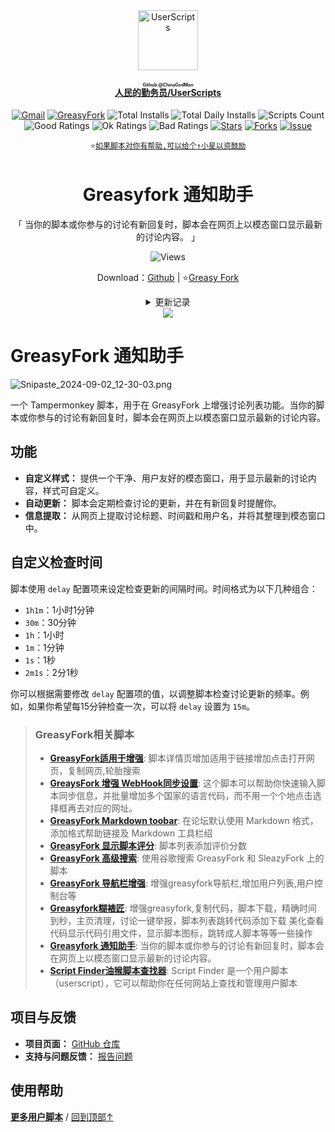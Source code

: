 <center><div align="center"><a href="https://github.com/ChinaGodMan" target="_blank">
    <img height="96px" width="96px" src="https://avatars.githubusercontent.com/u/96548841?v=4" alt="UserScripts"></a>
<h4><a href="https://github.com/ChinaGodMan/UserScripts" target="_blank"><ruby>人民的勤务员/UserScripts<rt>Github:@ChinaGodMan</rt></ruby></a></h4>
  <a href="mailto:toniaiwanowskiskr47@gmail.com"><img src=" https://img.shields.io/badge/CopyRight-QinWuYuan-4285dd?logo=Gmail&style=for-the-badge&label=联系" alt="Gmail" /></a>
<a href="https://greasyfork.org/users/1169082-%E4%BA%BA%E6%B0%91%E7%9A%84%E5%8B%A4%E5%8A%A1%E5%91%98?per_page=200" target="_blank"><img src="https://img.shields.io/static/v1?label=%20&message=GreasyFork&logo=greasyfork&logoColor=white&labelColor=%23670000&color=%23670000&style=for-the-badge" alt="GreasyFork"></a>
<img src="https://img.shields.io/badge/dynamic/json?&label=所有脚本总安装数&query=$.totalInstalls&logo=greasyfork&logoColor=white&labelColor=%23670000&color=blue&style=for-the-badge&url=https://github.com/ChinaGodMan/UserScriptsHistory/raw/main/total_installs.json" alt="Total Installs">
<img src="https://img.shields.io/badge/dynamic/json?&label=今日所有脚本安装数&query=$.totalDailyInstalls&logo=greasyfork&logoColor=white&labelColor=%23670000&color=blue&style=for-the-badge&url=https://github.com/ChinaGodMan/UserScriptsHistory/raw/main/total_installs.json" alt="Total Daily Installs">
<img src="https://img.shields.io/badge/dynamic/json?&label=脚本数量&query=$.numScripts&logo=greasyfork&logoColor=white&labelColor=%23670000&color=%23670000&style=for-the-badge&url=https://github.com/ChinaGodMan/UserScriptsHistory/raw/main/total_installs.json" alt="Scripts Count"><br>
<img src="https://img.shields.io/badge/dynamic/json?&label=所有好评&query=$.totalGoodRatings&logo=greasyfork&logoColor=white&labelColor=%23670000&color=4CAF50&style=for-the-badge&url=https://github.com/ChinaGodMan/UserScriptsHistory/raw/main/total_installs.json" alt="Good Ratings">
<img src="https://img.shields.io/badge/dynamic/json?&label=所有一般&query=$.totalOkRatings&logo=greasyfork&logoColor=white&labelColor=%23670000&color=FF9800&style=for-the-badge&url=https://github.com/ChinaGodMan/UserScriptsHistory/raw/main/total_installs.json" alt="Ok Ratings">
<img src="https://img.shields.io/badge/dynamic/json?label=所有差评&query=$.totalBadRatings&logo=greasyfork&logoColor=white&labelColor=%23670000&color=F44336&style=for-the-badge&url=https://github.com/ChinaGodMan/UserScriptsHistory/raw/main/total_installs.json" alt="Bad Ratings">
<a href="https://github.com/ChinaGodMan/UserScripts" target="_blank"><img src="https://img.shields.io/github/stars/ChinaGodMan/UserScripts?label=星标&logo=github&logoColor=white&labelColor=black&color=FF69B4&style=for-the-badge" alt="Stars"></a>
<a href="https://github.com/ChinaGodMan/UserScripts" target="_blank"><img src="https://img.shields.io/github/forks/ChinaGodMan/UserScripts?label=复刻&logo=github&logoColor=white&labelColor=black&color=grey&style=for-the-badge" alt="Forks"></a>
<a href="https://github.com/ChinaGodMan/UserScripts/issues" target="_blank"><img src="https://img.shields.io/github/issues/ChinaGodMan/UserScripts?label=问题&logo=github&logoColor=white&labelColor=black&style=for-the-badge" alt="Issue"></a>
<code><br>
⭐<a href="https://github.com/ChinaGodMan/UserScripts" target="_blank">如果脚本对你有帮助,可以给个↑小星以资鼓励</a></code>
</div></center></div></center></div></center><img height=6px width="100%" src="https://media.chatgptautorefresh.com/images/separators/gradient-aqua.png?latest">
<center><div align="center">
    <h1>Greasyfork 通知助手</h1>
    <p>「 当你的脚本或你参与的讨论有新回复时，脚本会在网页上以模态窗口显示最新的讨论内容。 」</p>
    <img src="https://views.whatilearened.today/views/github/506345/hmjz100.svg" alt="Views">
    <p>Download：<a href="https://github.com/ChinaGodMan/UserScripts/tree/main/Script details/greasyfork-discussion-watcher">Github</a> | ⭐<a
            href="https://greasyfork.org/zh-CN/scripts/506345">Greasy
            Fork</a></p><details><summary>更新记录</summary><ul>
<li><strong>2024/9/7 09:06 - Ver: 1.3.0.0</strong> <em>改为使用网站的讨论列表,增加在信息内添加分类</em></li>
<li><strong>2024/9/4 04:39 - Ver: 1.2.0.0</strong> <em>增加设置最大消息数量的油猴菜单,增加跳过最后发言人是<code>自己</code></em></li>
<li><strong>2024/9/3 09:10 - Ver: 1.1.0.0</strong> <em>增加设置刷新时间的油猴菜单</em></li>
<li><strong>2024/9/2 12:24 - Ver: 1.0.0.0</strong> <em>初始版本,欢迎使用</em></li>
</ul></details> 
    <img src="https://raw.gitmirror.com/ChinaGodMan/UserScriptsHistory/main/stats/506345.png">
</div></center>

# GreasyFork 通知助手
  ![Snipaste_2024-09-02_12-30-03.png](https://s2.loli.net/2024/09/02/Ftpq1KomRcALjIE.png)
  
一个 Tampermonkey 脚本，用于在 GreasyFork 上增强讨论列表功能。当你的脚本或你参与的讨论有新回复时，脚本会在网页上以模态窗口显示最新的讨论内容。

## 功能

- **自定义样式：** 提供一个干净、用户友好的模态窗口，用于显示最新的讨论内容，样式可自定义。
- **自动更新：** 脚本会定期检查讨论的更新，并在有新回复时提醒你。
- **信息提取：** 从网页上提取讨论标题、时间戳和用户名，并将其整理到模态窗口中。

## 自定义检查时间

脚本使用 `delay` 配置项来设定检查更新的间隔时间。时间格式为以下几种组合：

- `1h1m`：1小时1分钟
- `30m`：30分钟
- `1h`：1小时
- `1m`：1分钟
- `1s`：1秒
- `2m1s`：2分1秒

你可以根据需要修改 `delay` 配置项的值，以调整脚本检查讨论更新的频率。例如，如果你希望每15分钟检查一次，可以将 `delay` 设置为 `15m`。

<!--AUTO_ABOUT_PLEASE_DONT_DELETE_IT-->
> ### GreasyFork相关脚本
> - [**GreasyFork适用于增强**](https://greasyfork.org/scripts/497317): 脚本详情页增加适用于链接增加点击打开网页，复制网页,轮胎搜索
> - [**GreaysFork 增强 WebHook同步设置**](https://greasyfork.org/scripts/506717): 这个脚本可以帮助你快速输入脚本同步信息，并批量增加多个国家的语言代码，而不用一个个地点击选择框再去对应的网址。
> - [**GreasyFork Markdown toobar**](https://greasyfork.org/scripts/505164): 在论坛默认使用 Markdown 格式，添加格式帮助链接及 Markdown 工具栏绍
> - [**GreasyFork 显示脚本评分**](https://greasyfork.org/scripts/501119): 脚本列表添加评价分数
> - [**GreasyFork 高级搜索**](https://greasyfork.org/scripts/505215): 使用谷歌搜索 GreasyFork 和 SleazyFork 上的脚本 
> - [**GreasyFork 导航栏增强**](https://greasyfork.org/scripts/501880): 增强greasyfork导航栏,增加用户列表,用户控制台等
> - [**Greasyfork糊裱匠**](https://greasyfork.org/scripts/497346): 增强greasyfork,复制代码，脚本下载，精确时间到秒，主页清理，讨论一键举报，脚本列表跳转代码添加下载 美化查看代码显示代码引用文件，显示脚本图标，跳转成人脚本等等一些操作
> - [**Greasyfork 通知助手**](https://greasyfork.org/scripts/506345): 当你的脚本或你参与的讨论有新回复时，脚本会在网页上以模态窗口显示最新的讨论内容。
> - [**Script Finder油猴脚本查找器**](https://greasyfork.org/scripts/498904): Script Finder 是一个用户脚本（userscript），它可以帮助你在任何网站上查找和管理用户脚本

<!--AUTO_ABOUT_PLEASE_DONT_DELETE_IT-END-->

## 项目与反馈

- **项目页面：** [GitHub 仓库](https://github.com/ChinaGodMan/UserScripts)
- **支持与问题反馈：** [报告问题](https://github.com/ChinaGodMan/UserScripts/issues)
  
<!--AUTO_HELP_PLEASE_DONT_DELETE_IT-->
## 使用帮助
<p><a href="https://github.com/ChinaGodMan/UserScripts"><strong>更多用户脚本</strong></a> /
<a href="#top">回到顶部↑</a></p>
<!--AUTO_HELP_PLEASE_DONT_DELETE_IT-END-->

